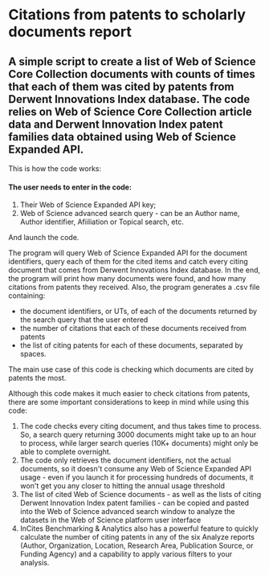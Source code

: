 # Citations from patents to scholarly documents report


## A simple script to create a list of Web of Science Core Collection documents with counts of times that each of them was cited by patents from Derwent Innovations Index database. The code relies on Web of Science Core Collection article data and Derwent Innovation Index patent families data obtained using Web of Science Expanded API.

This is how the code works:

#### The user needs to enter in the code:
1. Their Web of Science Expanded API key;
2. Web of Science advanced search query - can be an Author name, Author identifier, Afiiliation or Topical search, etc.

And launch the code.

The program will query Web of Science Expanded API for the document identifiers, query each of them for the cited items and catch every citing document that comes from Derwent Innovations Index database. In the end, the program will print how many documents were found, and how many citations from patents they received. Also, the program generates a .csv file containing:
- the document identifiers, or UTs, of each of the documents returned by the search query that the user entered
- the number of citations that each of these documents received from patents
- the list of citing patents for each of these documents, separated by spaces.

The main use case of this code is checking which documents are cited by patents the most.

Although this code makes it much easier to check citations from patents, there are some important considerations to keep in mind while using this code:
1. The code checks every citing document, and thus takes time to process. So, a search query returning 3000 documents might take up to an hour to process, while larger search queries (10K+ documents) might only be able to complete overnight.
2. The code only retrieves the document identifiers, not the actual documents, so it doesn't consume any Web of Science Expanded API usage - even if you launch it for processing hundreds of documents, it won't get you any closer to hitting the annual usage threshold
3. The list of cited Web of Science documents - as well as the lists of citing Derwent Innovation Index patent families - can be copied and pasted into the Web of Science advanced search window to analyze the datasets in the Web of Science platform user interface
4. InCites Benchmarking & Analytics also has a powerful feature to quickly calculate the number of citing patents in any of the six Analyze reports (Author, Organization, Location, Research Area, Publication Source, or Funding Agency) and a capability to apply various filters to your analysis.